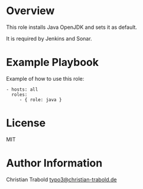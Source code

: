 # Overview

This role installs Java OpenJDK and sets it as default.

It is required by Jenkins and Sonar.


# Example Playbook

Example of how to use this role:

    - hosts: all
      roles:
         - { role: java }


# License

MIT


# Author Information

Christian Trabold <typo3@christian-trabold.de>
